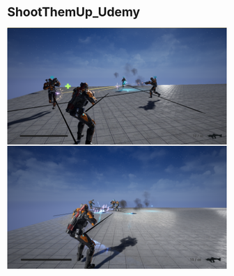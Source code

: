 # ShootThemUp_Udemy
![alt text](https://github.com/sultanovN/screenshots/blob/main/ShootThemUp.png?raw=true)
![alt text](https://github.com/sultanovN/screenshots/blob/main/image_2023-05-27_11-44-09.png?raw=true)
